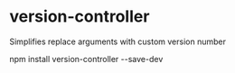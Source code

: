 # version-controller
Simplifies replace arguments with custom version number

npm install version-controller --save-dev
